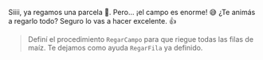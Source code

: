 <gs-attire attire-url="https://raw.githubusercontent.com/MumukiProject/mumuki-guia-gobstones-productividad-secundaria/master/assets/attires/config_1582294353749.json"></gs-attire>

Siiii, ya regamos una parcela :tada:. Pero… ¡el campo es enorme! :sweat_smile: ¿Te animás a regarlo todo? Seguro lo vas a hacer excelente. :thumbsup:

> Definí el procedimiento `RegarCampo` para que riegue todas las filas de maíz. Te dejamos como ayuda `RegarFila` ya definido.